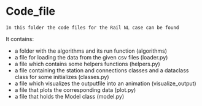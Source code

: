 # Code_file

```
In this folder the code files for the Rail NL case can be found
```

It contains:
- a folder with the algorithms and its run function (algorithms)
- a file for loading the data from the given csv files (loader.py)
- a file which contains some helpers functions (helpers.py)
- a file containing the station and connections classes and a dataclass class for some initializes (classes.py)
- a file which visualizes the outputfile into an animation (visualize_output)
- a file that plots the corresponding data (plot.py)
- a file that holds the Model class (model.py)